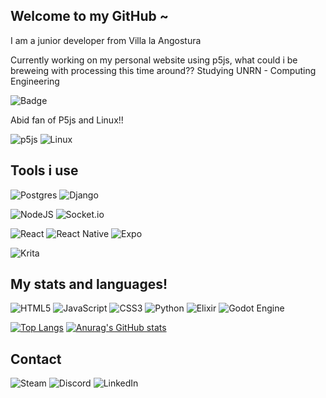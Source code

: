 ## Welcome to my GitHub ~
I am a junior developer from Villa la Angostura

Currently working on my personal website using p5js, what could i be breweing with processing this time around??
Studying UNRN - Computing Engineering

![Badge](https://bit.ly/icom-badge)

Abid fan of P5js and Linux!!

![p5js](https://img.shields.io/badge/p5.js-ED225D?style=for-the-badge&logo=p5.js&logoColor=FFFFFF)
![Linux](https://img.shields.io/badge/Linux-FCC624?style=for-the-badge&logo=linux&logoColor=black)


## Tools i use

![Postgres](https://img.shields.io/badge/postgres-%23316192.svg?style=for-the-badge&logo=postgresql&logoColor=white)
![Django](https://img.shields.io/badge/django-%23092E20.svg?style=for-the-badge&logo=django&logoColor=white)

![NodeJS](https://img.shields.io/badge/node.js-6DA55F?style=for-the-badge&logo=node.js&logoColor=white)
![Socket.io](https://img.shields.io/badge/Socket.io-black?style=for-the-badge&logo=socket.io&badgeColor=010101)

![React](https://img.shields.io/badge/react-%2320232a.svg?style=for-the-badge&logo=react&logoColor=%2361DAFB)
![React Native](https://img.shields.io/badge/react_native-%2320232a.svg?style=for-the-badge&logo=react&logoColor=%2361DAFB)
![Expo](https://img.shields.io/badge/expo-1C1E24?style=for-the-badge&logo=expo&logoColor=#D04A37)

![Krita](https://img.shields.io/badge/Krita-203759?style=for-the-badge&logo=krita&logoColor=EEF37B)

## My stats and languages!

![HTML5](https://img.shields.io/badge/html5-%23E34F26.svg?style=for-the-badge&logo=html5&logoColor=white)
![JavaScript](https://img.shields.io/badge/javascript-%23323330.svg?style=for-the-badge&logo=javascript&logoColor=%23F7DF1E)
![CSS3](https://img.shields.io/badge/css3-%231572B6.svg?style=for-the-badge&logo=css3&logoColor=white)
![Python](https://img.shields.io/badge/python-3670A0?style=for-the-badge&logo=python&logoColor=ffdd54)
![Elixir](https://img.shields.io/badge/elixir-%234B275F.svg?style=for-the-badge&logo=elixir&logoColor=white)
![Godot Engine](https://img.shields.io/badge/GODOT-%23FFFFFF.svg?style=for-the-badge&logo=godot-engine)

[![Top Langs](https://github-readme-stats.vercel.app/api/top-langs/?username=loloide&layout=donut&show_icons=true&theme=github_dark&hide_border=true)](https://github.com/anuraghazra/github-readme-stats)
[![Anurag's GitHub stats](https://github-readme-stats.vercel.app/api?username=loloide&show_icons=true&theme=github_dark&hide_border=true&rank_icon=github)](https://github.com/anuraghazra/github-readme-stats)

## Contact
![Steam](https://img.shields.io/badge/steam-%23000000.svg?style=for-the-badge&logo=steam&logoColor=white)
![Discord](https://img.shields.io/badge/Discord-%235865F2.svg?style=for-the-badge&logo=discord&logoColor=white)
![LinkedIn](https://img.shields.io/badge/linkedin-%230077B5.svg?style=for-the-badge&logo=linkedin&logoColor=white)
<!--
**loloide/loloide** is a ✨ _special_ ✨ repository because its `README.md` (this file) appears on your GitHub profile.

Here are some ideas to get you started:

- 🔭 I’m currently working on ...
- 🌱 I’m currently learning ...
- 👯 I’m looking to collaborate on ...
- 🤔 I’m looking for help with ...
- 💬 Ask me about ...
- 📫 How to reach me: ...
- 😄 Pronouns: ...
- ⚡ Fun fact: ...
-->
